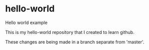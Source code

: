 hello-world
===========

Hello world example

This is my hello-world repository that I created to learn github.

These changes are being made in a branch separate from 'master'.

